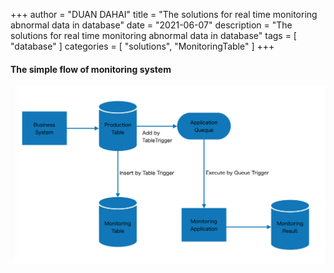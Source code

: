+++
author = "DUAN DAHAI"
title = "The solutions for real time monitoring abnormal data in database"
date = "2021-06-07"
description = "The solutions for real time monitoring abnormal data in database"
tags = [
    "database"
]
categories = [
    "solutions",
    "MonitoringTable"
]
+++

#### The simple flow of monitoring system


![ステートマシン](/media/20210607-real-time-monitoring-db-1.png)

